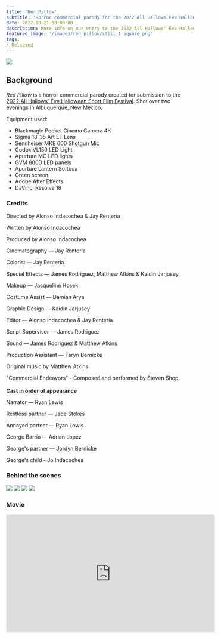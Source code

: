 ```yaml
---
title: 'Red Pillow'
subtitle: 'Horror commercial parody for the 2022 All Hallows Eve Halloween Short Film Festival'
date: 2022-10-21 00:00:00
description: More info on our entry to the 2022 All Hallows' Eve Halloween Short Film Festival
featured_image: '/images/red_pillow/still_1_square.png'
tags:
- Released
---
```


![](/images/red_pillow/still_1.png)

## Background

_Red Pillow_ is a horror commercial parody created for submission to the [2022 All Hallows' Eve Halloween Short Film Festival](https://www.youtube.com/watch?v=o87H-Lnoy4U). Shot over two evenings in Albuquerque, New Mexico.

Equipment used:

* Blackmagic Pocket Cinema Camera 4K
* Sigma 18-35 Art EF Lens
* Sennheiser MKE 600 Shotgun Mic
* Godox VL150 LED Light
* Apurture MC LED lights
* GVM 800D LED panels
* Apurture Lantern Softbox
* Green screen
* Adobe After Effects
* DaVinci Resolve 18

### Credits

Directed by Alonso Indacochea & Jay Renteria

Written by Alonso Indacochea

Produced by Alonso Indacochea

Cinematography — Jay Renteria

Colorist — Jay Renteria

Special Effects — James Rodriguez, Matthew Atkins & Kaidin Jarjusey

Makeup — Jacqueline Hosek

Costume Assist — Damian Arya

Graphic Design — Kaidin Jarjusey

Editor — Alonso Indacochea & Jay Renteria

Script Supervisor — James Rodriguez

Sound — James Rodriguez & Matthew Atkins

Production Assistant — Taryn Bernicke

Original music by Matthew Atkins

"Commercial Endeavors" - Composed and performed by Steven Shop.
<br><br>
**Cast in order of appearance**

Narrator — Ryan Lewis

Restless partner — Jade Stokes

Annoyed partner — Ryan Lewis

George Barrio — Adrian Lopez

George's partner — Jordyn Bernicke

George's child - Jo Indacochea

### Behind the scenes

<div class="gallery" data-columns="2">
	<img src="/images/red_pillow/behind_3.png">
	<img src="/images/red_pillow/behind_1.jpg">
	<img src="/images/red_pillow/behind_2.jpg">
	<img src="/images/red_pillow/behind_4.jpg">
</div>

### Movie

<iframe width="560" height="315" src="https://www.youtube.com/embed/biXyL7UeNyg" title="YouTube video player" frameborder="0" allow="accelerometer; autoplay; clipboard-write; encrypted-media; gyroscope; picture-in-picture" allowfullscreen></iframe>